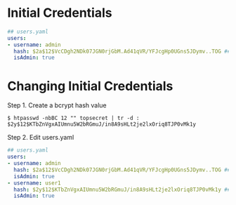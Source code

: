 

Initial Credentials
===================

```yaml
## users.yaml
users:
- username: admin
  hash: $2a$12$VcCDgh2NDk07JGN0rjGbM.Ad41qVR/YFJcgHp0UGns5JDymv..TOG ## admin
  isAdmin: true
```

Changing Initial Credentials
==================

Step 1. Create a bcrypt hash value
```shell
$ htpasswd -nbBC 12 "" topsecret | tr -d :
$2y$12$KTbZnVgxAIUmnu5W2bRGmuJ/in8A9sHLt2je2lxOriq8TJP0vMk1y
```

Step 2. Edit users.yaml
```yaml
## users.yaml
users:
- username: admin
  hash: $2a$12$VcCDgh2NDk07JGN0rjGbM.Ad41qVR/YFJcgHp0UGns5JDymv..TOG ## admin
  isAdmin: true
- username: user1
  hash: $2y$12$KTbZnVgxAIUmnu5W2bRGmuJ/in8A9sHLt2je2lxOriq8TJP0vMk1y ## topsecret
  isAdmin: true
```
